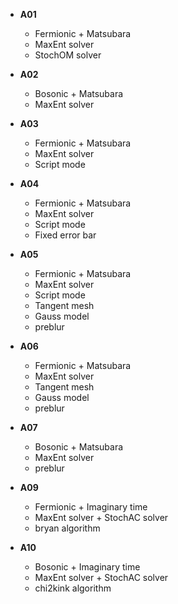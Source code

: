 * **A01**
    * Fermionic + Matsubara
    * MaxEnt solver
    * StochOM solver

* **A02**
    * Bosonic + Matsubara
    * MaxEnt solver

* **A03**
    * Fermionic + Matsubara
    * MaxEnt solver
    * Script mode

* **A04**
    * Fermionic + Matsubara
    * MaxEnt solver
    * Script mode
    * Fixed error bar

* **A05**
    * Fermionic + Matsubara
    * MaxEnt solver
    * Script mode
    * Tangent mesh
    * Gauss model
    * preblur

* **A06**
    * Fermionic + Matsubara
    * MaxEnt solver
    * Tangent mesh
    * Gauss model
    * preblur

* **A07**
    * Bosonic + Matsubara
    * MaxEnt solver
    * preblur

* **A09**
    * Fermionic + Imaginary time
    * MaxEnt solver + StochAC solver
    * bryan algorithm

* **A10**
    * Bosonic + Imaginary time
    * MaxEnt solver + StochAC solver
    * chi2kink algorithm
